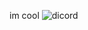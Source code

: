 im cool
![dicord](https://discord-readme-badge.vercel.app/api?id=<1192801918272155709>)
<!---
SlidexLR/SlidexLR is a ✨ special ✨ repository because its `README.md` (this file) appears on your GitHub profile.
You can click the Preview link to take a look at your changes.
--->
